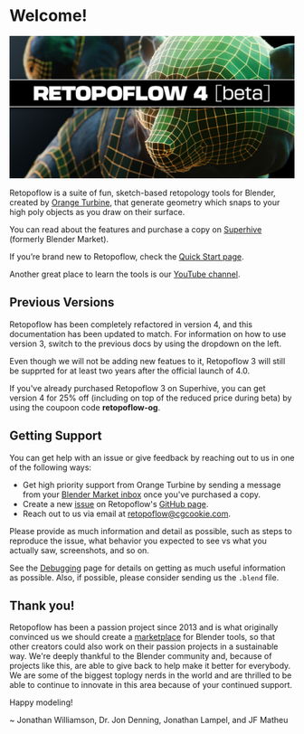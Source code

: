 # Welcome!

![](images/bears.jpg)

Retopoflow is a suite of fun, sketch-based retopology tools for Blender, created by [Orange Turbine](https://orangeturbine.com), that generate geometry which snaps to your high poly objects as you draw on their surface.

You can read about the features and purchase a copy on [Superhive](https://blendermarket.com/products/retopoflow/) (formerly Blender Market).

If you’re brand new to Retopoflow, check the [Quick Start page](quick_start.html).

Another great place to learn the tools is our [YouTube channel](https://www.youtube.com/@orangeturbine).

## Previous Versions

Retopoflow has been completely refactored in version 4, and this documentation has been updated to match. For information on how to use version 3, switch to the previous docs by using the dropdown on the left.

Even though we will not be adding new featues to it, Retopoflow 3 will still be supprted for at least two years after the official launch of 4.0.

If you've already purchased Retopoflow 3 on Superhive, you can get version 4 for 25% off (including on top of the reduced price during beta) by using the coupoon code **retopoflow-og**.


## Getting Support

You can get help with an issue or give feedback by reaching out to us in one of the following ways:

- Get high priority support from Orange Turbine by sending a message from your [Blender Market inbox](https://blendermarket.com/inbox) once you've purchased a copy.
- Create a new [issue](https://github.com/CGCookie/retopoflow/issues/new/choose) on Retopoflow's [GitHub page](https://github.com/CGCookie/retopoflow).
- Reach out to us via email at [retopoflow@cgcookie.com](mailto:retopoflow@cgcookie.com).

Please provide as much information and detail as possible, such as steps to reproduce the issue, what behavior you expected to see vs what you actually saw, screenshots, and so on. 

See the [Debugging](debugging.html) page for details on getting as much useful information as possible. Also, if possible, please consider sending us the `.blend` file.

## Thank you!

Retopoflow has been a passion project since 2013 and is what originally convinced us we should create a [marketplace](https://blendermarket.com/) for Blender tools, so that other creators could also work on their passion projects in a sustainable way. We're deeply thankful to the Blender community and, because of projects like this, are able to give back to help make it better for everybody. We are some of the biggest toplogy nerds in the world and are thrilled to be able to continue to innovate in this area because of your continued support.

Happy modeling! 

~ Jonathan Williamson, Dr. Jon Denning, Jonathan Lampel, and JF Matheu
